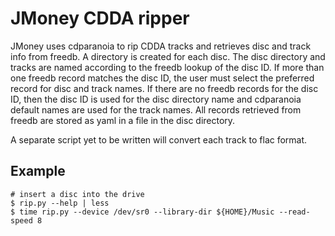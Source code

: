 # JMoney CDDA ripper

JMoney uses cdparanoia to rip CDDA tracks and retrieves disc and track info
from freedb.  A directory is created for each disc.  The disc directory and
tracks are named according to the freedb lookup of the disc ID.  If more than
one freedb record matches the disc ID, the user must select the preferred
record for disc and track names.  If there are no freedb records for the disc
ID, then the disc ID is used for the disc directory name and cdparanoia default
names are used for the track names.  All records retrieved from freedb are
stored as yaml in a file in the disc directory.

A separate script yet to be written will convert each track to flac format.

## Example
```console
# insert a disc into the drive
$ rip.py --help | less
$ time rip.py --device /dev/sr0 --library-dir ${HOME}/Music --read-speed 8
```
